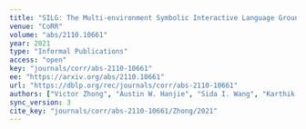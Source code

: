 ```yaml
---
title: "SILG: The Multi-environment Symbolic Interactive Language Grounding Benchmark."
venue: "CoRR"
volume: "abs/2110.10661"
year: 2021
type: "Informal Publications"
access: "open"
key: "journals/corr/abs-2110-10661"
ee: "https://arxiv.org/abs/2110.10661"
url: "https://dblp.org/rec/journals/corr/abs-2110-10661"
authors: ["Victor Zhong", "Austin W. Hanjie", "Sida I. Wang", "Karthik Narasimhan", "Luke Zettlemoyer"]
sync_version: 3
cite_key: "journals/corr/abs-2110-10661/Zhong/2021"
---
```

